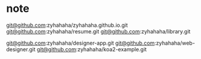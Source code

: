 # note

git@github.com:zyhahaha/zyhahaha.github.io.git
git@github.com:zyhahaha/resume.git
git@github.com:zyhahaha/library.git

git@github.com:zyhahaha/designer-app.git
git@github.com:zyhahaha/web-designer.git
git@github.com:zyhahaha/koa2-example.git
